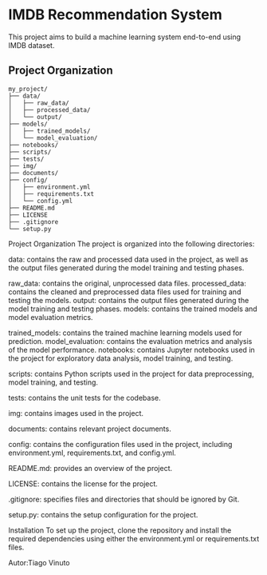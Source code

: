 IMDB Recommendation System
==============================

This project aims to build a machine learning system end-to-end using IMDB dataset.

Project Organization
------------

    my_project/
    ├── data/
    │   ├── raw_data/
    │   ├── processed_data/
    │   └── output/
    ├── models/
    │   ├── trained_models/
    │   └── model_evaluation/
    ├── notebooks/
    ├── scripts/
    ├── tests/
    ├── img/
    ├── documents/
    ├── config/
    │   ├── environment.yml
    │   ├── requirements.txt
    │   └── config.yml
    ├── README.md
    ├── LICENSE
    ├── .gitignore
    └── setup.py

Project Organization
The project is organized into the following directories:

data: contains the raw and processed data used in the project, as well as the output files generated during the model training and testing phases.

raw_data: contains the original, unprocessed data files.
processed_data: contains the cleaned and preprocessed data files used for training and testing the models.
output: contains the output files generated during the model training and testing phases.
models: contains the trained models and model evaluation metrics.

trained_models: contains the trained machine learning models used for prediction.
model_evaluation: contains the evaluation metrics and analysis of the model performance.
notebooks: contains Jupyter notebooks used in the project for exploratory data analysis, model training, and testing.

scripts: contains Python scripts used in the project for data preprocessing, model training, and testing.

tests: contains the unit tests for the codebase.

img: contains images used in the project.

documents: contains relevant project documents.

config: contains the configuration files used in the project, including environment.yml, requirements.txt, and config.yml.

README.md: provides an overview of the project.

LICENSE: contains the license for the project.

.gitignore: specifies files and directories that should be ignored by Git.

setup.py: contains the setup configuration for the project.

Installation
To set up the project, clone the repository and install the required dependencies using either the environment.yml or requirements.txt files.

Autor:Tiago Vinuto
